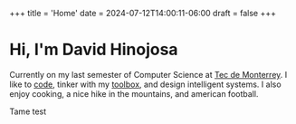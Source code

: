 +++
title = 'Home'
date = 2024-07-12T14:00:11-06:00
draft = false
+++

# Hi, I'm David Hinojosa

Currently on my last semester of Computer Science at [Tec de Monterrey](https://tec.mx/es). I like to [code](https://github.com/dhinogz), tinker with my [toolbox](https://neovim.io/), and design intelligent systems. I also enjoy cooking, a nice hike in the mountains, and american football.


Tame test
